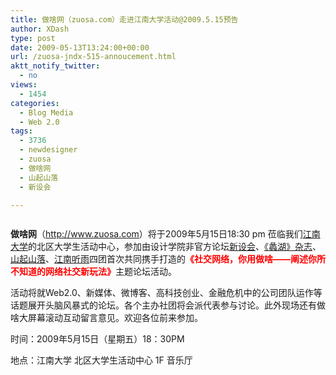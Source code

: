 ```yaml
---
title: 做啥网（zuosa.com）走进江南大学活动@2009.5.15预告
author: XDash
type: post
date: 2009-05-13T13:24:00+00:00
url: /zuosa-jndx-515-annoucement.html
aktt_notify_twitter:
  - no
views:
  - 1454
categories:
  - Blog Media
  - Web 2.0
tags:
  - 3736
  - newdesigner
  - zuosa
  - 做啥网
  - 山起山落
  - 新设会

---
```

[<img decoding="async" src="http://farm3.static.flickr.com/2277/3527471053_69c40255cc.jpg" alt="" />][1]

**做啥网**（<http://www.zuosa.com>）将于2009年5月15日18:30 pm 莅临我们<a href="http://www.sytu.edu.cn/" target="_blank">江南大学</a>的北区大学生活动中心，参加由设计学院非官方论坛<a href="http://bbs.newdesigner.org" target="_blank">新设会</a>、<a href="http://www.lihuzine.com" target="_blank">《蠡湖》杂志</a>、<a href="http://www.3736.net" target="_blank">山起山落</a>、<a href="http://www.jnrain.com" target="_blank">江南听雨</a>四团首次共同携手打造的<span style="color: #ff0000;"><strong>《社交网络，你用做啥——阐述你所不知道的网络社交新玩法》</strong></span>主题论坛活动。

活动将就Web2.0、新媒体、微博客、高科技创业、金融危机中的公司团队运作等话题展开头脑风暴式的论坛。各个主办社团将会派代表参与讨论。此外现场还有做啥大屏幕滚动互动留言意见。欢迎各位前来参加。

时间：2009年5月15日（星期五）18：30PM

地点：江南大学 北区大学生活动中心 1F 音乐厅

 [1]: http://farm3.static.flickr.com/2277/3527471053_064268a590_o.jpg